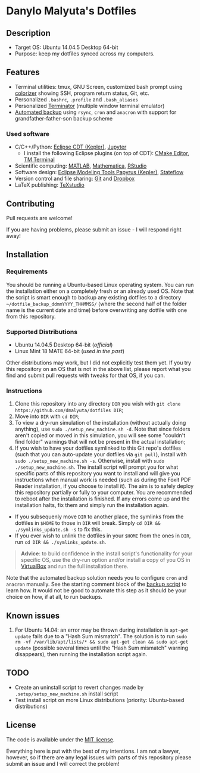 # Danylo Malyuta's Dotfiles

## Description

* Target OS: Ubuntu 14.04.5 Desktop 64-bit
* Purpose: keep my dotfiles synced across my computers.

## Features

* Terminal utilities: tmux, GNU Screen, customized bash prompt using [colorizer](https://github.com/jakobwesthoff/colorizer) showing SSH, program return status, Git, etc.
* Personalized `.bashrc`, `.profile` and `.bash_aliases`
* Personalized [Terminator](https://launchpad.net/terminator) (multiple window terminal emulator)
* [Automated backup](https://github.com/dmalyuta/dotfiles/blob/master/.bin/make_snapshot.sh) using `rsync`, `cron` and `anacron` with support for grandfather-father-son backup scheme

### Used software

* C/C++/Python: [Eclipse CDT (Kepler)](https://eclipse.org/cdt/), [Jupyter](http://jupyter.org/)
  - I install the following Eclipse plugins (on top of CDT): [CMake Editor](https://marketplace.eclipse.org/content/cmake-editor), [TM Terminal](https://marketplace.eclipse.org/content/tm-terminal)
* Scientific computing: [MATLAB](https://www.mathworks.com/products/matlab.html), [Mathematica](https://www.wolfram.com/mathematica/), [RStudio](https://www.rstudio.com/)
* Software design: [Eclipse Modeling Tools Papyrus (Kepler)](http://www.eclipse.org/downloads/packages/eclipse-modeling-tools/keplersr2), [Stateflow](https://www.mathworks.com/products/stateflow.html)
* Version control and file sharing: [Git](https://git-scm.com/) and [Dropbox](https://www.dropbox.com/login)
* LaTeX publishing: [TeXstudio](http://www.texstudio.org/)

## Contributing

Pull requests are welcome!

If you are having problems, please submit an issue - I will respond right away!

## Installation

### Requirements

You should be running a Ubuntu-based Linux operating system. You can run the installation either on a completely fresh or an already used OS. Note that the script is smart enough to backup any existing dotfiles to a directory `~/dotfile_backup_ddmmYYYY_THHMMSS/` (where the second half of the folder name is the current date and time) before overwriting any dotfile with one from this repository.

### Supported Distributions

- Ubuntu 14.04.5 Desktop 64-bit (*official*)
- Linux Mint 18 MATE 64-bit (*used in the past*)

Other distributions may work, but I did not explicitly test them yet. If you try this repository on an OS that is not in the above list, please report what you find and submit pull requests with tweaks for that OS, if you can.

### Instructions

1. Clone this repository into any directory `DIR` you wish with `git clone https://github.com/dmalyuta/dotfiles DIR`;
2. Move into `DIR` with `cd DIR`;
3. To view a dry-run simulation of the installation (without actually doing anything), use `sudo ./setup_new_machine.sh -d`. Note that since folders aren't copied or moved in this simulation, you will see some "couldn't find folder" warnings that will not be present in the actual installation;
4. If you wish to have your dotfiles symlinked to this Git repo's dotfiles (such that you can auto-update your dotfiles via `git pull`), install with `sudo ./setup_new_machine.sh -s`. Otherwise, install with `sudo ./setup_new_machine.sh`. The install script will prompt you for what specific parts of this repository you want to install and will give you instructions when manual work is needed (such as during the Foxit PDF Reader installation, if you choose to install it). The aim is to safely deploy this repository partially or fully to your computer. You are recommended to reboot after the installation is finished. If any errors come up and the installation halts, fix them and simply run the installation again.
  - If you subsequenly move `DIR` to another place, the symlinks from the dotfiles in `$HOME` to those in `DIR` will break. Simply `cd DIR && ./symlinks_update.sh -s` to fix this.
  - If you ever wish to unlink the dotfiles in your `$HOME` from the ones in `DIR`, run `cd DIR && ./symlinks_update.sh`.

> **Advice**: to build confidence in the install script's functionality for your specific OS, use the dry-run option and/or install a copy of you OS in [VirtualBox](https://www.virtualbox.org/wiki/Downloads) and run the full installation there.

Note that the automated backup solution needs you to configure `cron` and `anacron` manually. See the starting comment block of the [backup script](https://github.com/dmalyuta/dotfiles/blob/master/.bin/make_snapshot.sh) to learn how. It would not be good to automate this step as it should be your choice on how, if at all, to run backups.

## Known issues

 1. For Ubuntu 14.04: an error may be thrown during installation is `apt-get update` fails due to a "Hash Sum mismatch". The solution is to run `sudo rm -vf /var/lib/apt/lists/* && sudo apt-get clean && sudo apt-get update` (possible several times until the "Hash Sum mismatch" warning disappears), then running the installation script again.

## TODO

* Create an uninstall script to revert changes made by `.setup/setup_new_machine.sh` install script
* Test install script on more Linux distributions (priority: Ubuntu-based distributions)

## License

The code is available under the [MIT license](https://github.com/dmalyuta/dotfiles/blob/master/LICENSE).

Everything here is put with the best of my intentions. I am not a lawyer, however, so if there are any legal issues with parts of this repository please submit an issue and I will correct the problem!
